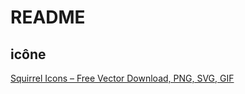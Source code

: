 # README

## icône

[Squirrel Icons – Free Vector Download, PNG, SVG, GIF](https://icons8.com/icons/set/squirrel)
